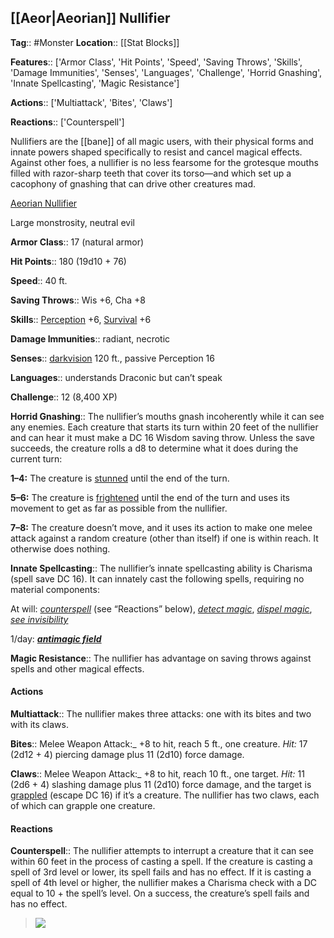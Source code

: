 ## [[Aeor|Aeorian]] Nullifier
**Tag**:: #Monster
**Location**:: [[Stat Blocks]]

**Features**:: ['Armor Class', 'Hit Points', 'Speed', 'Saving Throws', 'Skills', 'Damage Immunities', 'Senses', 'Languages', 'Challenge', 'Horrid Gnashing', 'Innate Spellcasting', 'Magic Resistance']

**Actions**:: ['Multiattack', 'Bites', 'Claws']

**Reactions**:: ['Counterspell']

Nullifiers are the [[bane]] of all magic users, with their physical forms and innate powers shaped specifically to resist and cancel magical effects. Against other foes, a nullifier is no less fearsome for the grotesque mouths filled with razor-sharp teeth that cover its torso—and which set up a cacophony of gnashing that can drive other creatures mad.

[Aeorian Nullifier](https://www.dndbeyond.com/monsters/aeorian-nullifier)

Large monstrosity, neutral evil

**Armor Class**::  17 (natural armor)

**Hit Points**::  180 (19d10 + 76)

**Speed**::  40 ft.

**Saving Throws**::  Wis +6, Cha +8

**Skills**::  [Perception](https://www.dndbeyond.com/compendium/rules/basic-rules/using-ability-scores#Perception) +6, [Survival](https://www.dndbeyond.com/compendium/rules/basic-rules/using-ability-scores#Survival) +6

**Damage Immunities**::  radiant, necrotic

**Senses**::  [darkvision](https://www.dndbeyond.com/compendium/rules/basic-rules/monsters#Darkvision) 120 ft., passive Perception 16

**Languages**::  understands Draconic but can’t speak

**Challenge**::  12 (8,400 XP)

**Horrid Gnashing**::  The nullifier’s mouths gnash incoherently while it can see any enemies. Each creature that starts its turn within 20 feet of the nullifier and can hear it must make a DC 16 Wisdom saving throw. Unless the save succeeds, the creature rolls a d8 to determine what it does during the current turn:

**1–4:** The creature is [stunned](https://www.dndbeyond.com/compendium/rules/basic-rules/appendix-a-conditions#Stunned) until the end of the turn.

**5–6:** The creature is [frightened](https://www.dndbeyond.com/compendium/rules/basic-rules/appendix-a-conditions#Frightened) until the end of the turn and uses its movement to get as far as possible from the nullifier.

**7–8:** The creature doesn’t move, and it uses its action to make one melee attack against a random creature (other than itself) if one is within reach. It otherwise does nothing.

**Innate Spellcasting**::  The nullifier’s innate spellcasting ability is Charisma (spell save DC 16). It can innately cast the following spells, requiring no material components:

At will: _[counterspell](https://www.dndbeyond.com/spells/counterspell)_ (see “Reactions” below), _[detect magic](https://www.dndbeyond.com/spells/detect-magic)_, _[dispel magic](https://www.dndbeyond.com/spells/dispel-magic)_, _[see invisibility](https://www.dndbeyond.com/spells/see-invisibility)_

1/day: _**[antimagic field](https://www.dndbeyond.com/spells/antimagic-field)**_

**Magic Resistance**::  The nullifier has advantage on saving throws against spells and other magical effects.

#### Actions
**Multiattack**::  The nullifier makes three attacks: one with its bites and two with its claws.

**Bites**::  Melee Weapon Attack:_ +8 to hit, reach 5 ft., one creature. _Hit:_ 17 (2d12 + 4) piercing damage plus 11 (2d10) force damage.

**Claws**::  Melee Weapon Attack:_ +8 to hit, reach 10 ft., one target. _Hit:_ 11 (2d6 + 4) slashing damage plus 11 (2d10) force damage, and the target is [grappled](https://www.dndbeyond.com/compendium/rules/basic-rules/appendix-a-conditions#Grappled) (escape DC 16) if it’s a creature. The nullifier has two claws, each of which can grapple one creature.

#### Reactions
**Counterspell**::  The nullifier attempts to interrupt a creature that it can see within 60 feet in the process of casting a spell. If the creature is casting a spell of 3rd level or lower, its spell fails and has no effect. If it is casting a spell of 4th level or higher, the nullifier makes a Charisma check with a DC equal to 10 + the spell’s level. On a success, the creature’s spell fails and has no effect.

> [![](https://media-waterdeep.cursecdn.com/avatars/thumbnails/9169/998/320/530/637199798842532700.png)](https://media-waterdeep.cursecdn.com/avatars/9169/998/637199798842532700.png)